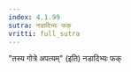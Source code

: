 ```yaml
---
index: 4.1.99
sutra: नडादिभ्यः फक्
vritti: full_sutra
---
```


"तस्य गोत्रे अपत्यम्" (इति) नडादिभ्यः फक्